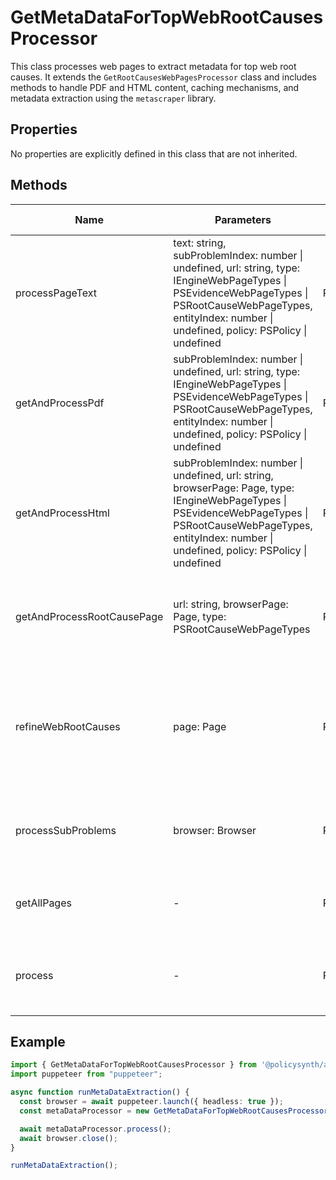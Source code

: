 # GetMetaDataForTopWebRootCausesProcessor

This class processes web pages to extract metadata for top web root causes. It extends the `GetRootCausesWebPagesProcessor` class and includes methods to handle PDF and HTML content, caching mechanisms, and metadata extraction using the `metascraper` library.

## Properties

No properties are explicitly defined in this class that are not inherited.

## Methods

| Name                          | Parameters                                                                                                                                                                                                 | Return Type | Description                                                                                   |
|-------------------------------|------------------------------------------------------------------------------------------------------------------------------------------------------------------------------------------------------------|-------------|-----------------------------------------------------------------------------------------------|
| processPageText               | text: string, subProblemIndex: number \| undefined, url: string, type: IEngineWebPageTypes \| PSEvidenceWebPageTypes \| PSRootCauseWebPageTypes, entityIndex: number \| undefined, policy: PSPolicy \| undefined | Promise<void> | Processes the text of a web page to extract metadata and save it.                             |
| getAndProcessPdf              | subProblemIndex: number \| undefined, url: string, type: IEngineWebPageTypes \| PSEvidenceWebPageTypes \| PSRootCauseWebPageTypes, entityIndex: number \| undefined, policy: PSPolicy \| undefined           | Promise<void> | Handles the processing of a PDF file by extracting text and processing it for metadata.       |
| getAndProcessHtml             | subProblemIndex: number \| undefined, url: string, browserPage: Page, type: IEngineWebPageTypes \| PSEvidenceWebPageTypes \| PSRootCauseWebPageTypes, entityIndex: number \| undefined, policy: PSPolicy \| undefined | Promise<void> | Processes an HTML page to extract text and subsequently extract metadata.                     |
| getAndProcessRootCausePage    | url: string, browserPage: Page, type: PSRootCauseWebPageTypes                                                                                                                                               | Promise<boolean> | Determines the type of web page (PDF or HTML) and processes it accordingly.                   |
| refineWebRootCauses           | page: Page                                                                                                                                                                                                  | Promise<void> | Processes multiple web pages to refine root causes by extracting and analyzing their metadata. |
| processSubProblems            | browser: Browser                                                                                                                                                                                            | Promise<void> | Manages the process of refining root causes for all subproblems in a session.                  |
| getAllPages                   | -                                                                                                                                                                                                           | Promise<void> | Initializes a browser session and processes all subproblems.                                  |
| process                       | -                                                                                                                                                                                                           | Promise<void> | Main method to start the metadata extraction process for web pages.                           |

## Example

```typescript
import { GetMetaDataForTopWebRootCausesProcessor } from '@policysynth/agents/problems/web/getMetaDataForTopWebRootCauses.js';
import puppeteer from "puppeteer";

async function runMetaDataExtraction() {
  const browser = await puppeteer.launch({ headless: true });
  const metaDataProcessor = new GetMetaDataForTopWebRootCausesProcessor();

  await metaDataProcessor.process();
  await browser.close();
}

runMetaDataExtraction();
```
